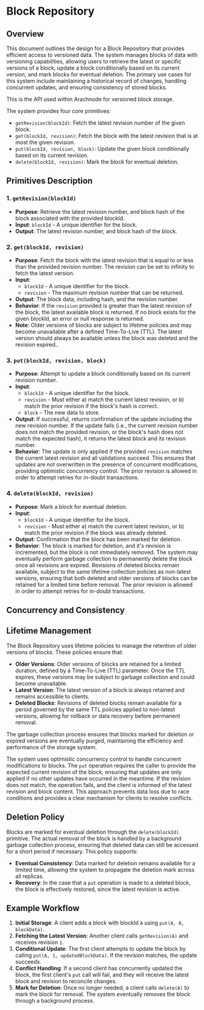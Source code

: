 # Block Repository

## Overview

This document outlines the design for a Block Repository that provides efficient access to versioned data. The system manages blocks of data with versioning capabilities, allowing users to retrieve the latest or specific versions of a block, update a block conditionally based on its current version, and mark blocks for eventual deletion. The primary use cases for this system include maintaining a historical record of changes, handling concurrent updates, and ensuring consistency of stored blocks.

This is the API used within Arachnode for versioned block storage.

The system provides four core primitives:
- `getRevision(blockId)`: Fetch the latest revision number of the given block.
- `get(blockId, revision)`: Fetch the block with the latest revision that is at most the given revision.
- `put(blockId, revision, block)`: Update the given block conditionally based on its current revision.
- `delete(blockId, revision)`: Mark the block for eventual deletion.

## Primitives Description

### 1. `getRevision(blockId)`

- **Purpose**: Retrieve the latest revision number, and block hash of the block associated with the provided blockId.
- **Input**: `blockId` - A unique identifier for the block.
- **Output**: The latest revision number, and block hash of the block.

### 2. `get(blockId, revision)`

- **Purpose**: Fetch the block with the latest revision that is equal to or less than the provided revision number. The revision can be set to infinity to fetch the latest version.
- **Input**:
  - `blockId` - A unique identifier for the block.
  - `revision` - The maximum revision number that can be returned.
- **Output**: The block data, including hash, and the revision number.
- **Behavior**: If the `revision` provided is greater than the latest revision of the block, the latest available block is returned. If no block exists for the given blockId, an error or null response is returned.
- **Note**: Older versions of blocks are subject to lifetime policies and may become unavailable after a defined Time-To-Live (TTL). The latest version should always be available unless the block was deleted and the revision expired..

### 3. `put(blockId, revision, block)`

- **Purpose**: Attempt to update a block conditionally based on its current revision number.
- **Input**:
  - `blockId` - A unique identifier for the block.
  - `revision` - Must either a) match the current latest revision, or b) match the prior revision if the block's hash is correct.
  - `block` - The new data to store.
- **Output**: If successful, returns confirmation of the update including the new revision number. If the update fails (i.e., the current revision number does not match the provided revision, or the block's hash does not match the expected hash), it returns the latest block and its revision number.
- **Behavior**: The update is only applied if the provided `revision` matches the current latest revision and all validations succeed. This ensures that updates are not overwritten in the presence of concurrent modifications, providing optimistic concurrency control.  The prior revision is allowed in order to attempt retries for in-doubt transactions.

### 4. `delete(blockId, revision)`

- **Purpose**: Mark a block for eventual deletion.
- **Input**:
  - `blockId` - A unique identifier for the block.
  - `revision` - Must either a) match the current latest revision, or b) match the prior revision if the block was already deleted.
- **Output**: Confirmation that the block has been marked for deletion.
- **Behavior**: The block is marked for deletion, and it's revision is incremented, but the block is not immediately removed. The system may eventually perform garbage collection to permanently delete the block once all revisions are expired. Revisions of deleted blocks remain available, subject to the same lifetime collection policies as non-latest versions, ensuring that both deleted and older versions of blocks can be retained for a limited time before removal.  The prior revision is allowed in order to attempt retries for in-doubt transactions.

## Concurrency and Consistency

## Lifetime Management

The Block Repository uses lifetime policies to manage the retention of older versions of blocks. These policies ensure that:

- **Older Versions**: Older versions of blocks are retained for a limited duration, defined by a Time-To-Live (TTL) parameter. Once the TTL expires, these versions may be subject to garbage collection and could become unavailable.
- **Latest Version**: The latest version of a block is always retained and remains accessible to clients.
- **Deleted Blocks**: Revisions of deleted blocks remain available for a period governed by the same TTL policies applied to non-latest versions, allowing for rollback or data recovery before permanent removal.

The garbage collection process ensures that blocks marked for deletion or expired versions are eventually purged, maintaining the efficiency and performance of the storage system.

The system uses optimistic concurrency control to handle concurrent modifications to blocks. The `put` operation requires the caller to provide the expected current revision of the block, ensuring that updates are only applied if no other updates have occurred in the meantime. If the revision does not match, the operation fails, and the client is informed of the latest revision and block content. This approach prevents data loss due to race conditions and provides a clear mechanism for clients to resolve conflicts.

## Deletion Policy

Blocks are marked for eventual deletion through the `delete(blockId)` primitive. The actual removal of the block is handled by a background garbage collection process, ensuring that deleted data can still be accessed for a short period if necessary. This policy supports:
- **Eventual Consistency**: Data marked for deletion remains available for a limited time, allowing the system to propagate the deletion mark across all replicas.
- **Recovery**: In the case that a `put` operation is made to a deleted block, the block is effectively restored, since the latest revision is active.

## Example Workflow

1. **Initial Storage**: A client adds a block with blockId `A` using `put(A, 0, blockData)`.
2. **Fetching the Latest Version**: Another client calls `getRevision(A)` and receives revision `1`.
3. **Conditional Update**: The first client attempts to update the block by calling `put(A, 1, updatedBlockData)`. If the revision matches, the update succeeds.
4. **Conflict Handling**: If a second client has concurrently updated the block, the first client's `put` call will fail, and they will receive the latest block and revision to reconcile changes.
5. **Mark for Deletion**: Once no longer needed, a client calls `delete(A)` to mark the block for removal. The system eventually removes the block through a background process.
